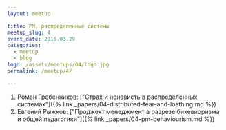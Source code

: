 ```yaml
---
layout: meetup

title: PM, распределенные системы
meetup_slug: 4
event_date: 2016.03.29
categories:
  - meetup
  - blog
logo: /assets/meetups/04/logo.jpg
permalink: /meetup/4/

---
```


1. Роман Гребенников: ["Страх и ненависть в распределённых системах"]({% link _papers/04-distributed-fear-and-loathing.md %})
2. Евгений Рыжков: ["Проджект менеджмент в разрезе бихевиоризма и общей педагогики"]({% link _papers/04-pm-behaviourism.md %})
